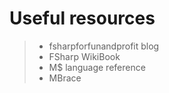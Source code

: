 # Useful resources

> - fsharpforfunandprofit blog
> - FSharp WikiBook
> - M$ language reference
> - MBrace 

<div class="notes">
</div>
